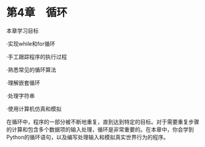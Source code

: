    

# 第4章　循环

本章学习目标

·实现while和for循环

·手工跟踪程序的执行过程

·熟悉常见的循环算法

·理解嵌套循环

·处理字符串

·使用计算机仿真和模拟

在循环中，程序的一部分被不断地重复，直到达到特定的目标。对于需要重复步骤的计算和包含多个数据项的输入处理，循环是非常重要的。在本章中，你会学到Python的循环语句，以及编写处理输入和模拟真实世界行为的程序。